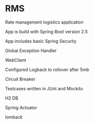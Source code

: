 # RMS
Rate management logistics application


App is build with Spring Boot version 2.5


App includes basic Spring Security


Global Exception Handler


WebClient


Configured Logback to rollover after 5mb


Circuit Breaker


Testcases written in JUnt and Mockito


H2 DB


Spring Actuator


lomback




